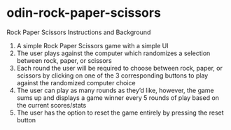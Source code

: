 # odin-rock-paper-scissors
Rock Paper Scissors Instructions and Background
1. A simple Rock Paper Scissors game with a simple UI
2. The user plays against the computer which randomizes a selection between rock, paper, or scissors
3. Each round the user will be required to choose between rock, paper, or scissors by clicking on one of the 3 corresponding buttons to play against the randomized computer choice
4. The user can play as many rounds as they’d like, however, the game sums up and displays a game winner every 5 rounds of play based on the current scores/stats
5. The user has the option to reset the game entirely by pressing the reset button